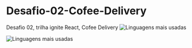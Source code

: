 # Desafio-02-Cofee-Delivery
Desafio 02, trilha ignite React, Cofee Delivery
![Linguagens mais usadas](https://github-readme-stats.vercel.app/api/top-langs/?username=gabriel06089&layout=compact)

![Linguagens mais usadas](https://github-readme-stats.vercel.app/api/top-langs/?username=gabriel06089&layout=compact&langs_count=10&hide=html,css)
